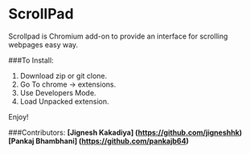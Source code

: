 ScrollPad
=========

Scrollpad is Chromium add-on to provide an interface for scrolling webpages easy way.

###To Install:
1) Download zip or git clone.
2) Go To chrome -> extensions.
3) Use Developers Mode.
4) Load Unpacked extension.

Enjoy!

###Contributors:
**[Jignesh Kakadiya] (https://github.com/jigneshhk)**
**[Pankaj Bhambhani] (https://github.com/pankajb64)**
